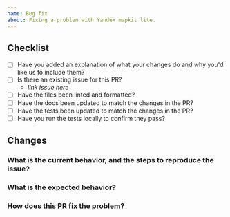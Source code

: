 ```yaml
---
name: Bug fix
about: Fixing a problem with Yandex mapkit lite.
---
```


<!--
    Thank you for contributing to our project!
    Provide a description of your changes below and a general summary in the title.
    Please look at the following checklist to ensure that your PR can be accepted quickly:
-->

## Checklist

- [ ] Have you added an explanation of what your changes do and why you'd like us to include them?
- [ ] Is there an existing issue for this PR?
  - _link issue here_
- [ ] Have the files been linted and formatted?
- [ ] Have the docs been updated to match the changes in the PR?
- [ ] Have the tests been updated to match the changes in the PR?
- [ ] Have you run the tests locally to confirm they pass?

## Changes

### What is the current behavior, and the steps to reproduce the issue?

### What is the expected behavior?

### How does this PR fix the problem?
